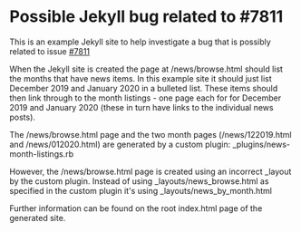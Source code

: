 # Possible Jekyll bug related to #7811

This is an example Jekyll site to help investigate a bug that is possibly related to issue [#7811](https://github.com/jekyll/jekyll/issues/7811)

When the Jekyll site is created the page at /news/browse.html should list the months that have news items. In this example site it should just list December 2019 and January 2020 in a bulleted list. These items should then link through to the month listings - one page each for for December 2019 and January 2020 (these in turn have links to the individual news posts).

The /news/browse.html page and the two month pages (/news/122019.html and /news/012020.html) are generated by a custom plugin: _plugins/news-month-listings.rb

However, the /news/browse.html page is created using an incorrect _layout by the custom plugin. Instead of using _layouts/news_browse.html as specified in the custom plugin it's using _layouts/news_by_month.html

Further information can be found on the root index.html page of the generated site.

